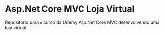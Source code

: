 # Asp.Net Core MVC Loja Virtual
Repositório para o curso da Udemy Asp.Net Core MVC desenvolvendo uma loja virtual.
 
